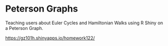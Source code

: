 # Peterson Graphs

Teaching users about Euler Cycles and Hamiltonian Walks using R Shiny on a Peterson Graph.

https://gz101h.shinyapps.io/homework122/
